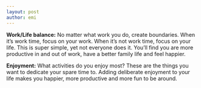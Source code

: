 ```yaml
---
layout: post
author: emi
---
```

**Work/Life balance:** No matter what work you do, create boundaries. When it’s work time, focus on your work. When it’s not work time, focus on your life. This is super simple, yet not everyone does it. You’ll find you are more productive in and out of work, have a better family life and feel happier.   

**Enjoyment:** What activities do you enjoy most? These are the things you want to dedicate your spare time to. Adding deliberate enjoyment to your life makes you happier, more productive and more fun to be around.  
